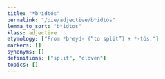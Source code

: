 ```yaml
---
title: "*bʰidtós"
permalink: "/pie/adjective/bʰidtós"
lemma_to_sort: "bʰidtos"
klass: adjective
etymology: ["From *bʰeyd- (“to split”) +‎ *-tós."]
markers: []
synonyms: []
definitions: ["split", "cloven"]
topics: []
---
```

